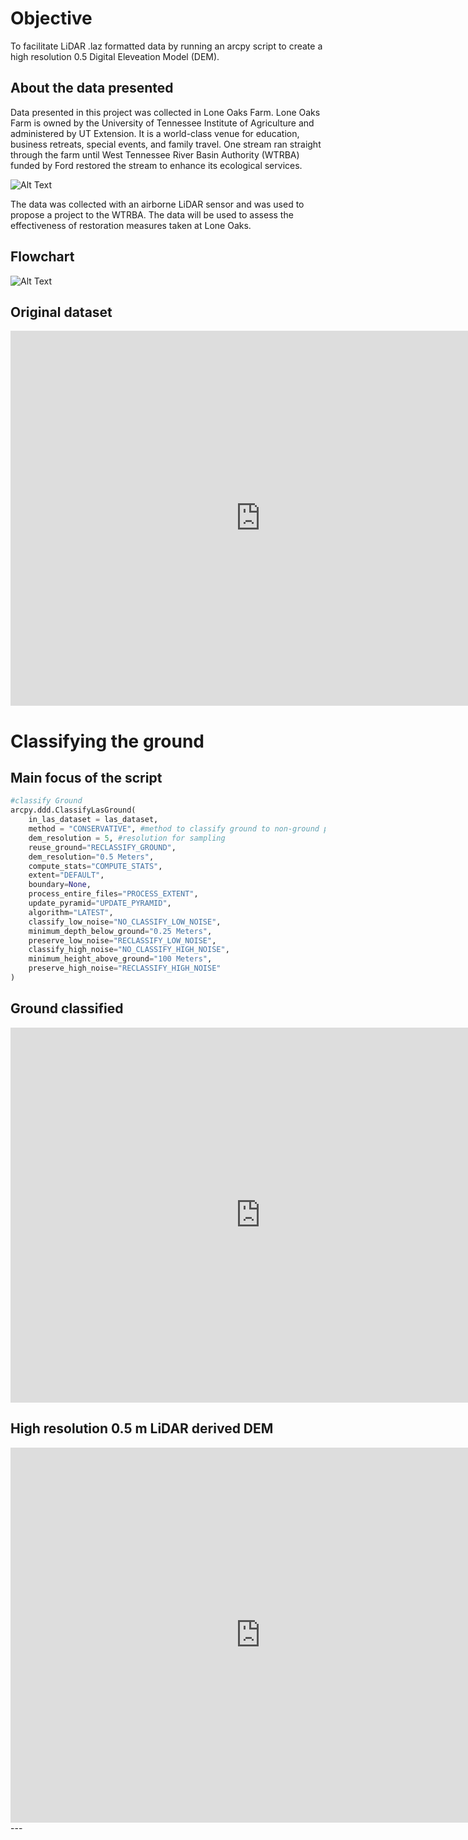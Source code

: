 # Objective
To facilitate LiDAR .laz formatted data by running an arcpy script to create a high resolution 0.5 Digital Eleveation Model (DEM).

## About the data presented
Data presented in this project was collected in Lone Oaks Farm. Lone Oaks Farm is owned by the University of Tennessee Institute of Agriculture and administered by UT Extension.  It is a world-class venue for education, business retreats, special events, and family travel. One stream ran straight through the farm until West Tennessee River Basin Authority (WTRBA) funded by Ford restored the stream to enhance its ecological services.

![Alt Text](/lone1.png)

The data was collected with an airborne LiDAR sensor and was used to propose a project to the WTRBA. The data will be used to assess the effectiveness of restoration measures taken at Lone Oaks.

## Flowchart

![Alt Text](/flowchart.png)

## Original dataset
<iframe width="800" height="600" frameborder="0" scrolling="no" allowfullscreen src="https://arcg.is/y5rab"></iframe>

# Classifying the ground

## Main focus of the script
```python
#classify Ground
arcpy.ddd.ClassifyLasGround(
    in_las_dataset = las_dataset,
    method = "CONSERVATIVE", #method to classify ground to non-ground points
    dem_resolution = 5, #resolution for sampling
    reuse_ground="RECLASSIFY_GROUND",
    dem_resolution="0.5 Meters",
    compute_stats="COMPUTE_STATS",
    extent="DEFAULT",
    boundary=None,
    process_entire_files="PROCESS_EXTENT",
    update_pyramid="UPDATE_PYRAMID",
    algorithm="LATEST",
    classify_low_noise="NO_CLASSIFY_LOW_NOISE",
    minimum_depth_below_ground="0.25 Meters",
    preserve_low_noise="RECLASSIFY_LOW_NOISE",
    classify_high_noise="NO_CLASSIFY_HIGH_NOISE",
    minimum_height_above_ground="100 Meters",
    preserve_high_noise="RECLASSIFY_HIGH_NOISE"
)
```
## Ground classified
<iframe width="800" height="600" frameborder="0" scrolling="no" allowfullscreen src="https://arcg.is/9SaSK"></iframe>

## High resolution 0.5 m LiDAR derived DEM
<iframe width="800" height="600" frameborder="0" scrolling="no" allowfullscreen src="https://arcg.is/jzvTS"></iframe>
---




